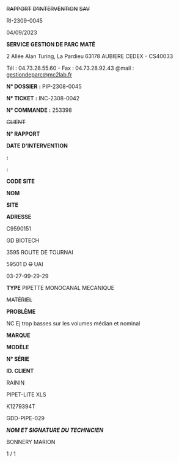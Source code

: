 ~~RAPPORT~~ ~~D'INTERVENTION~~ ~~SAV~~


RI-2309-0045

04/09/2023


**SERVICE GESTION DE PARC MATÉ**

2 Allée Alan Turing, La Pardieu
63178 AUBIERE CEDEX - CS40033

Tél : 04.73.28.55.60 - Fax : 04.73.28.92.43
@mail : gestiondeparc@mc2lab.fr


**N° DOSSIER** **:** PIP-2308-0045

**N° TICKET** **:** INC-2308-0042

**N° COMMANDE** **:** 253398

~~CLIENT~~


**N° RAPPORT**

**DATE D'INTERVENTION**


**:**

**:**


**CODE SITE**

**NOM**

**SITE**

**ADRESSE**


C9590151

GD BIOTECH

3595 ROUTE DE TOURNAI

59501 D ~~O~~ UAI

03-27-99-29-29





**TYPE** PIPETTE MONOCANAL MECANIQUE


~~MATÉRIEL~~

**PROBLÈME**

NC
Ej trop basses sur les volumes médian et nominal


**MARQUE**

**MODÈLE**

**N° SÉRIE**

**ID. CLIENT**


RAININ

PIPET-LITE XLS

K1279394T

GDD-PIPE-029






_**NOM ET SIGNATURE DU TECHNICIEN**_

BONNERY MARION


1 / 1

